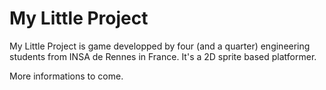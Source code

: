 My Little Project
=================

My Little Project is game developped by four (and a quarter) engineering students from INSA de Rennes in France. It's a 2D sprite based platformer.

More informations to come.